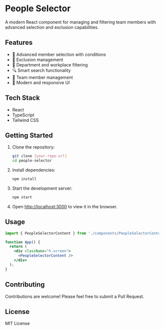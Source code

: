 # People Selector

A modern React component for managing and filtering team members with advanced selection and exclusion capabilities.

## Features

- 🎯 Advanced member selection with conditions
- 🚫 Exclusion management
- 🏢 Department and workplace filtering
- 🔍 Smart search functionality
- 👥 Team member management
- 🎨 Modern and responsive UI

## Tech Stack

- React
- TypeScript
- Tailwind CSS

## Getting Started

1. Clone the repository:
   ```bash
   git clone [your-repo-url]
   cd people-selector
   ```

2. Install dependencies:
   ```bash
   npm install
   ```

3. Start the development server:
   ```bash
   npm start
   ```

4. Open [http://localhost:3000](http://localhost:3000) to view it in the browser.

## Usage

```jsx
import { PeopleSelectorContent } from './components/PeopleSelectorContent';

function App() {
  return (
    <div className="h-screen">
      <PeopleSelectorContent />
    </div>
  );
}
```

## Contributing

Contributions are welcome! Please feel free to submit a Pull Request.

## License

MIT License 